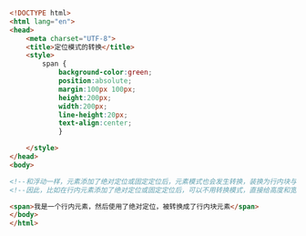 
<BlogInfo id="92" title="65.定位模式的转换" author="白日梦想猿" pv=0 read_times=0 pre_cost_time="0分26秒" category="css学习" tag_list="['css学习']" create_time="2020.07.26 14:43:03" update_time="2020.07.26 14:49:35" />

```html
<!DOCTYPE html>
<html lang="en">
<head>
    <meta charset="UTF-8">
    <title>定位模式的转换</title>
    <style>
        span {
            background-color:green;
            position:absolute;
            margin:100px 100px;
            height:200px;
            width:200px;
            line-height:20px;
            text-align:center;
            }

    </style>
</head>
<body>

<!--和浮动一样，元素添加了绝对定位或固定定位后，元素模式也会发生转换，装换为行内块与元素-->
<!--因此，比如在行内元素添加了绝对定位或固定定位后，可以不用转换模式，直接给高度和宽度就行了-->

<span>我是一个行内元素，然后使用了绝对定位，被转换成了行内块元素</span>
</body>
</html>
```
